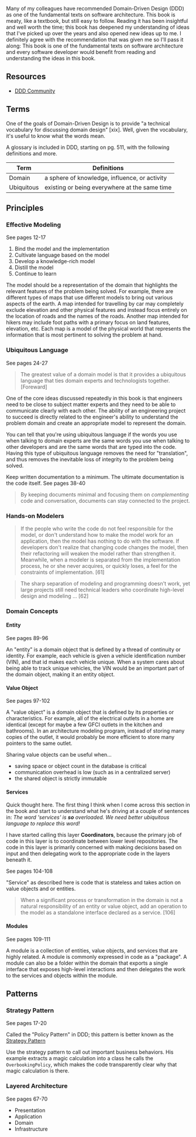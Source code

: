 Many of my colleagues have recommended Domain-Driven Design (DDD) as one of the fundamental texts on software architecture. This book is meaty, like a textbook, but still easy to follow. Reading it has been insightful and well worth the time; this book has deepened my understanding of ideas that I've picked up over the years and also opened new ideas up to me. I definitely agree with the recommendation that was given me so I'll pass it along: This book is one of the fundamental texts on software architecture and every software developer would benefit from reading and understanding the ideas in this book.

## Resources

- [DDD Community](http://dddcommunity.org/)

## Terms

One of the goals of Domain-Driven Design is to provide "a technical vocabulary for discussing domain design" [xix]. Well, given the vocabulary, it's useful to know what the words mean.

A glossary is included in DDD, starting on pg. 511, with the following definitions and more.

Term | Definitions
--- | ---
Domain | a sphere of knowledge, influence, or activity
Ubiquitous | existing or being everywhere at the same time

## Principles

### Effective Modeling

See pages 12-17

1. Bind the model and the implementation
1. Cultivate language based on the model
1. Develop a knowledge-rich model
1. Distill the model
1. Continue to learn

The model should be a representation of the domain that highlights the relevant features of the problem being solved. For example, there are different types of maps that use different models to bring out various aspects of the earth. A map intended for travelling by car may completely exclude elevation and other physical features and instead focus entirely on the location of roads and the names of the roads. Another map intended for hikers may include foot paths with a primary focus on land features, elevation, etc. Each map is a model of the physical world that represents the information that is most pertinent to solving the problem at hand.

### Ubiquitous Language

See pages 24-27

> The greatest value of a domain model is that it provides a ubiquitous language that ties domain experts and technologists together. [Foreward]

One of the core ideas discussed repeatedly in this book is that engineers need to be close to subject matter experts and they need to be able to communicate clearly with each other. The ability of an engineering project to succeed is directly related to the engineer's ability to understand the problem domain and create an appropriate model to represent the domain.

You can tell that you're using ubiquitous language if the words you use when talking to domain experts are the same words you use when talking to other developers and are the same words that are typed into the code. Having this type of ubiquitous language removes the need for "translation", and thus removes the inevitable loss of integrity to the problem being solved.

Keep written documentation to a minimum. The ultimate documentation is the code itself. See pages 38-40

> By keeping documents minimal and focusing them on _complementing_ code and conversation, documents can stay connected to the project.

### Hands-on Modelers

> If the people who write the code do not feel responsible for the model, or don't understand how to make the model work for an application, then the model has nothing to do with the software. If developers don't realize that changing code changes the model, then their refactoring will weaken the model rather than strengthen it. Meanwhile, when a modeler is separated from the implementation process, he or she never acquires, or quickly loses, a feel for the constraints of implementation. [61]

> The sharp separation of modeling and programming doesn't work, yet large projects still need technical leaders who coordinate high-level design and modeling ... [62]

### Domain Concepts

#### Entity

See pages 89-96

An "entity" is a domain object that is defined by a thread of continuity or identity. For example, each vehicle is given a vehicle identification number (VIN), and that id makes each vehicle unique. When a system cares about being able to track unique vehicles, the VIN would be an important part of the domain object, making it an entity object.

#### Value Object

See pages 97-102

A "value object" is a domain object that is defined by its properties or characteristics. For example, all of the electrical outlets in a home are identical (except for maybe a few GFCI outlets in the kitchen and bathrooms). In an architecture modeling program, instead of storing many copies of the outlet, it would probably be more efficient to store many pointers to the same outlet.

Sharing value objects can be useful when...

- saving space or object count in the database is critical
- communication overhead is low (such as in a centralized server)
- the shared object is strictly immutable

#### Services

Quick thought here. The first thing I think when I come across this section in the book and start to understand what he's driving at a couple of sentences in: _The word 'services' is **so** overloaded. We need better ubiquitous language to replace this word!_ 

I have started calling this layer **Coordinators**, because the primary job of code in this layer is to coordinate between lower level repositories. The code in this layer is primarily concerned with making decisions based on input and then delegating work to the appropriate code in the layers beneath it.

See pages 104-108

"Service" as described here is code that is stateless and takes action on value objects and or entities.

> When a significant process or transformation in the domain is not a natural responsibility of an entity or value object, add an operation to the model as a standalone interface declared as a service. [106]

#### Modules

See pages 109-111

A module is a collection of entities, value objects, and services that are highly related. A module is commonly expressed in code as a "package". A module can also be a folder within the domain that exports a single interface that exposes high-level interactions and then delegates the work to the services and objects within the module.

## Patterns

### Strategy Pattern

See pages 17-20

Called the "Policy Pattern" in DDD; this pattern is better known as the [Strategy Pattern](https://en.wikipedia.org/wiki/Strategy_pattern)

Use the strategy pattern to call out important business behaviors. His example extracts a magic calculation into a class he calls the `OverbookingPolicy`, which makes the code transparently clear why that magic calculation is there.

### Layered Architecture

See pages 67-70

- Presentation
- Application
- Domain
- Infrastructure
